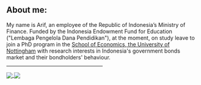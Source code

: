 <h2 align="left">About me:</h2>

<p>My name is Arif, an employee of the Republic of Indonesia’s Ministry of Finance. Funded by the Indonesia Endowment Fund for Education ("Lembaga Pengelola Dana Pendidikan"), at the moment, on study leave to join a PhD program in the <a href="https://www.nottingham.ac.uk/economics/people/arif.sulistiono">School of Economics, the University of Nottingham</a> with research interests in Indonesia's government bonds market and their bondholders' behaviour.

<hr style="width:50%;text-align:left;margin-left:0">

<a href="https://github.com/arifpras/github-readme-stats">
  <img align="center" src="https://github-readme-stats.vercel.app/api?username=arifpras&show_icons=true&theme=dark&count_private=true)](https://github.com/arifpras/github-readme-stats" />
</a>
<a href="https://github.com/arifpras/github-readme-stats">
  <img align="center" src="https://github-readme-stats.vercel.app/api/top-langs/?username=arifpras&theme=dark&layout=compact)](https://github.com/arifpras/github-readme-stats" />
</a>
